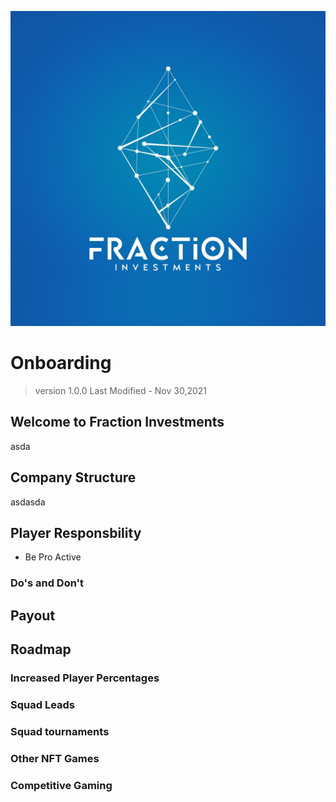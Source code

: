 ![Fraction](./assets/Fraction-Logo-1.jpg)

# Onboarding 

> version 1.0.0
> Last Modified - Nov 30,2021

## Welcome to Fraction Investments

asda

## Company Structure

asdasda


## Player Responsbility

- Be Pro Active

### Do's and Don't

## Payout

## Roadmap

### Increased Player Percentages


### Squad Leads

### Squad tournaments

### Other NFT Games

### Competitive Gaming